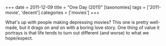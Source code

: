 +++
date = 2011-12-09
title = "One Day (2011)"
[taxonomies]
tags = ['2011-movie', 'decent']
categories = ['movies']
+++

What's up with people making depressing movies? This one is pretty
well-made, but it drags on and on with a boring love story. One thing of
value it portrays is that life tends to turn out different (and worse)
to what we hope/expect.
